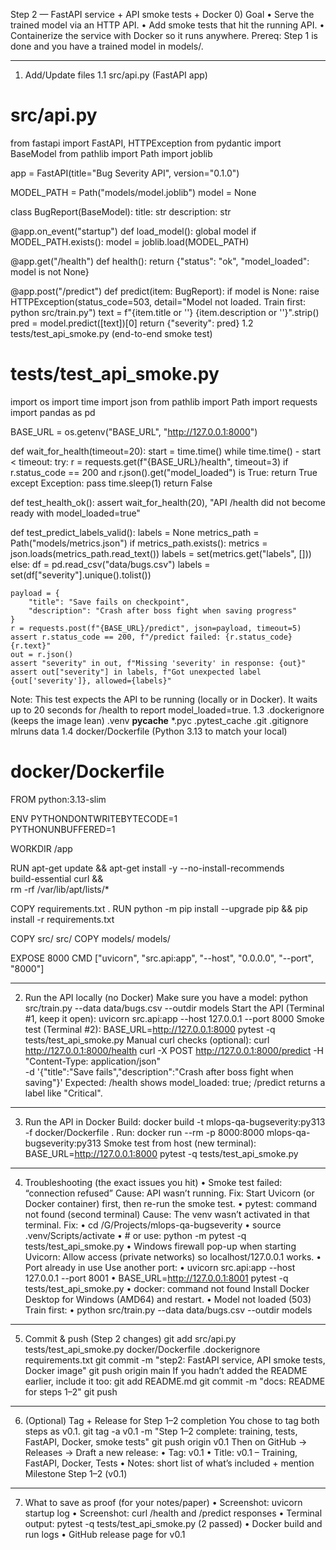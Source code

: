 Step 2 — FastAPI service + API smoke tests + Docker
0) Goal
•	Serve the trained model via an HTTP API.
•	Add smoke tests that hit the running API.
•	Containerize the service with Docker so it runs anywhere.
Prereq: Step 1 is done and you have a trained model in models/.
________________________________________
1) Add/Update files
1.1 src/api.py (FastAPI app)
# src/api.py
from fastapi import FastAPI, HTTPException
from pydantic import BaseModel
from pathlib import Path
import joblib

app = FastAPI(title="Bug Severity API", version="0.1.0")

MODEL_PATH = Path("models/model.joblib")
model = None

class BugReport(BaseModel):
    title: str
    description: str

@app.on_event("startup")
def load_model():
    global model
    if MODEL_PATH.exists():
        model = joblib.load(MODEL_PATH)

@app.get("/health")
def health():
    return {"status": "ok", "model_loaded": model is not None}

@app.post("/predict")
def predict(item: BugReport):
    if model is None:
        raise HTTPException(status_code=503, detail="Model not loaded. Train first: python src/train.py")
    text = f"{item.title or ''} {item.description or ''}".strip()
    pred = model.predict([text])[0]
    return {"severity": pred}
1.2 tests/test_api_smoke.py (end-to-end smoke test)
# tests/test_api_smoke.py
import os
import time
import json
from pathlib import Path
import requests
import pandas as pd

BASE_URL = os.getenv("BASE_URL", "http://127.0.0.1:8000")

def wait_for_health(timeout=20):
    start = time.time()
    while time.time() - start < timeout:
        try:
            r = requests.get(f"{BASE_URL}/health", timeout=3)
            if r.status_code == 200 and r.json().get("model_loaded") is True:
                return True
        except Exception:
            pass
        time.sleep(1)
    return False

def test_health_ok():
    assert wait_for_health(20), "API /health did not become ready with model_loaded=true"

def test_predict_labels_valid():
    labels = None
    metrics_path = Path("models/metrics.json")
    if metrics_path.exists():
        metrics = json.loads(metrics_path.read_text())
        labels = set(metrics.get("labels", []))
    else:
        df = pd.read_csv("data/bugs.csv")
        labels = set(df["severity"].unique().tolist())

    payload = {
        "title": "Save fails on checkpoint",
        "description": "Crash after boss fight when saving progress"
    }
    r = requests.post(f"{BASE_URL}/predict", json=payload, timeout=5)
    assert r.status_code == 200, f"/predict failed: {r.status_code} {r.text}"
    out = r.json()
    assert "severity" in out, f"Missing 'severity' in response: {out}"
    assert out["severity"] in labels, f"Got unexpected label {out['severity']}, allowed={labels}"
Note: This test expects the API to be running (locally or in Docker). It waits up to 20 seconds for /health to report model_loaded=true.
1.3 .dockerignore (keeps the image lean)
.venv
__pycache__
*.pyc
.pytest_cache
.git
.gitignore
mlruns
data
1.4 docker/Dockerfile (Python 3.13 to match your local)
# docker/Dockerfile
FROM python:3.13-slim

ENV PYTHONDONTWRITEBYTECODE=1 \
    PYTHONUNBUFFERED=1

WORKDIR /app

RUN apt-get update && apt-get install -y --no-install-recommends \
    build-essential curl && \
    rm -rf /var/lib/apt/lists/*

COPY requirements.txt .
RUN python -m pip install --upgrade pip && pip install -r requirements.txt

COPY src/ src/
COPY models/ models/

EXPOSE 8000
CMD ["uvicorn", "src.api:app", "--host", "0.0.0.0", "--port", "8000"]
________________________________________
2) Run the API locally (no Docker)
Make sure you have a model:
python src/train.py --data data/bugs.csv --outdir models
Start the API (Terminal #1, keep it open):
uvicorn src.api:app --host 127.0.0.1 --port 8000
Smoke test (Terminal #2):
BASE_URL=http://127.0.0.1:8000 pytest -q tests/test_api_smoke.py
Manual curl checks (optional):
curl http://127.0.0.1:8000/health
curl -X POST http://127.0.0.1:8000/predict -H "Content-Type: application/json" \
  -d '{"title":"Save fails","description":"Crash after boss fight when saving"}'
Expected: /health shows model_loaded: true; /predict returns a label like "Critical".
________________________________________
3) Run the API in Docker
Build:
docker build -t mlops-qa-bugseverity:py313 -f docker/Dockerfile .
Run:
docker run --rm -p 8000:8000 mlops-qa-bugseverity:py313
Smoke test from host (new terminal):
BASE_URL=http://127.0.0.1:8000 pytest -q tests/test_api_smoke.py
________________________________________
4) Troubleshooting (the exact issues you hit)
•	Smoke test failed: “connection refused”
Cause: API wasn’t running.
Fix: Start Uvicorn (or Docker container) first, then re-run the smoke test.
•	pytest: command not found (second terminal)
Cause: The venv wasn’t activated in that terminal.
Fix:
•	cd /G/Projects/mlops-qa-bugseverity
•	source .venv/Scripts/activate
•	# or use: python -m pytest -q tests/test_api_smoke.py
•	Windows firewall pop-up when starting Uvicorn:
Allow access (private networks) so localhost/127.0.0.1 works.
•	Port already in use
Use another port:
•	uvicorn src.api:app --host 127.0.0.1 --port 8001
•	BASE_URL=http://127.0.0.1:8001 pytest -q tests/test_api_smoke.py
•	docker: command not found
Install Docker Desktop for Windows (AMD64) and restart.
•	Model not loaded (503)
Train first:
•	python src/train.py --data data/bugs.csv --outdir models
________________________________________
5) Commit & push (Step 2 changes)
git add src/api.py tests/test_api_smoke.py docker/Dockerfile .dockerignore requirements.txt
git commit -m "step2: FastAPI service, API smoke tests, Docker image"
git push origin main
If you hadn’t added the README earlier, include it too:
git add README.md
git commit -m "docs: README for steps 1–2"
git push
________________________________________
6) (Optional) Tag + Release for Step 1–2 completion
You chose to tag both steps as v0.1.
git tag -a v0.1 -m "Step 1–2 complete: training, tests, FastAPI, Docker, smoke tests"
git push origin v0.1
Then on GitHub → Releases → Draft a new release:
•	Tag: v0.1
•	Title: v0.1 – Training, FastAPI, Docker, Tests
•	Notes: short list of what’s included + mention Milestone Step 1–2 (v0.1)
________________________________________
7) What to save as proof (for your notes/paper)
•	Screenshot: uvicorn startup log
•	Screenshot: curl /health and /predict responses
•	Terminal output: pytest -q tests/test_api_smoke.py (2 passed)
•	Docker build and run logs
•	GitHub release page for v0.1

